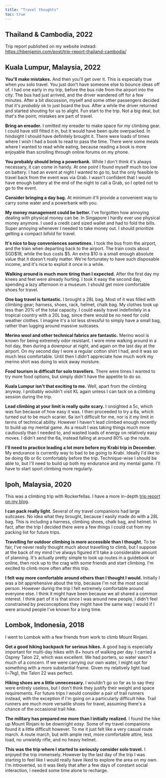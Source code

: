 ```yaml
---
title: "Travel thoughts"
toc: true
---
```


## Thailand & Cambodia, 2022

Trip report published on my website instead: https://hbenjamin.com/post/trip-report-thailand-cambodia/

## Kuala Lumpur, Malaysia, 2022

**You'll make mistakes.** And then you'll get over it. This is especially true
when you solo travel. You just don't have someone else to bounce ideas off of.
I had one early in my trip, before the bus ride from the airport into the city.
The bus had just arrived, and the driver wandered off for a few minutes. After
a bit discussion, myself and some other passengers decided that it's _probably_
ok to just board the bus. After a while the driver returned and started
shouting for us to alight. Fun start to the trip. Not a big deal, but that's
the point; mistakes are part of travel.

**Bring an ereader.** I omitted my ereader to make space for my climbing gear.
I could have still fitted it in, but it would have been quite overpacked. In
hindsight I should have definitely brought it. There were loads of times where
I wish I had a book to read to pass the time. There were some meals where I
wanted to read while eating, because reading a book is more enjoyable than
scrolling through online forums on my phone.

**You probably should bring a powerbank.** While I don't think it's always
necessary, it can come in handy. At one point I found myself much too low on
battery. I had an event at night I wanted to go to, but the only feasible to
travel back from the event was via Grab. I wasn't confident that I would have
enough battery at the end of the night to call a Grab, so I opted not to go to
the event.

**Consider bringing a day bag.** At minimum it'll provide a convenient way to
carry some water and a powerbank with you.

**My money management could be better.** I've forgotten how annoying dealing
with physical money can be. In Singapore I hardly ever use physical money
anymore. I used a credit card sized wallet and had to fold the bills. Super
annoying whenever I needed to take money out. I should prioritize getting a
compact bifold for travel.

**It's nice to buy conveniences sometimes.** I took the bus from the airport,
and the train when departing back to the airport. The train costs about SGD$18,
while the bus costs $5. An extra $10 is a small enough absolute value that it
doesn't really matter. We're fortunatey to have such disposable income, and
it's nice to exploit it once in a while.

**Walking around is much more tiring than I expected.** After the first day my
knees and feet were already hurting. I took it easy the second day, spending a
lazy afternoon in a museum. I should get more comfortable shoes for travel.

**One bag travel is fantastic.** I brought a 28L bag. Most of it was filled
with climbing gear; harness, shoes, rack, helmet, chalk bag. My clothes took up
less than 20% of the total capacity. I could easily travel indefinitely in a
tropical country with a 20L bag, since there would be no need for cold weather
clothes. I imagine it's a lot less stressful to simply have a small bag, rather
than lugging around massive suitcases.

**Merino wool and other technical fabrics are fantastic.** Merino wool is known
for being extremely odor resistant. I wore mine walking around in a hot day,
then during a downpour at night, and again on the last day at the airport. On
my second day I wore a regular cotton shirt I had, and it was so much less
comfortable. Until then I didn't appreciate how much work my merino shirt was
doing to wick away moisture.

**Food tourism is difficult for solo travellers.** There were times I wanted to
try more food options, but simply didn't have the appetite to do so.

**Kuala Lumpur isn't that exciting to me.** Well, apart from the climbing
anyway. I probably wouldn't visit KL again unless I can tack on a climbing
session during the trip.

**Lead climbing at your limit is really quite scary.** I onsighted a 5c, which
was fun because of how easy it was. I then proceeded to try a 6a, which turned
out to be much scarier. 6a isn't difficult for me, nor is it my limit in terms
of technical ability. However I haven't lead climbed enough recently to build
up my mental game. As a result I was taking things much more cautiously than I
needed to, and wasted loads of energy on relatively easy moves. I didn't send
the 6a, instead falling at around 80% up the route.

**I'll need to practice leading a lot more before my Krabi trip in December.**
My endurance is currently way to bad to be going to Krabi. Ideally I'd like to
be doing 6b or 6c comfortably before the trip. Technique-wise I should be able
to, but I'll need to build up both my endurance and my mental game. I'll have
to start sport climbing more regularly.

## Ipoh, Malaysia, 2020

This was a climbing trip with Rockerfellas. I have a more in-depth [trip report
on my blog](https://hbenjamin.com/post/sport-climbing-in-ipoh/).

**I can pack really light.** Several of my travel companions had large
suitcases. No idea what they brought, because I easily made do with a 28L bag.
This is including a harness, climbing shoes, chalk bag, and helmet. In fact,
after the trip I decided there were a few things I could cut from my packing
list for future trips.

**Travelling for outdoor climbing is more accessible than I thought.** To be
fair, I've never really thought much about travelling to climb, but I suppose
at the back of my mind I've always figured it'll take a considerable amount of
planning. It's actually pretty simple to look up routes in a guidebook or
online, then rock up to the crag with some friends and start climbing. I'm
excited to climb more often after this trip.

**I felt way more comfortable around others than I thought I would.** Initially
I was a bit apprehensive about the trip, because I'm not the most social
person. However during the trip I felt extremely comfortable around everyone
else. I think it might have been because we all shared a common interest. I
think part of it is that since I was around new people, I didn't feel
constrained by preconceptions they might have the same way I would if I were
around people I've known for a long time.

## Lombok, Indonesia, 2018

I went to Lombok with a few friends from work to climb Mount Rinjani.

**Get a good hiking backpack for serious hikes.** A good bag is especially
important for multi-day hikes with 8+ hours of walking per day. I carried a
Osprey Talon 22, which was excellent. We had porters, so water wasn't much of a
concern. If we were carrying our own water, I might opt for something with a
more substantial frame. Given my relatively light load (~7kg), the Talon 22 was
perfect.

**Hiking shoes are a little unnecessary.** I wouldn't go so far as to say they
were entirely useless, but I don't think they justify their weight and space
requirements. For future trips I would consider a pair of trail runners
instead, with the exception if I'm going on a particularly difficult hike.
Trail runners are much more versatile shoes for travel, assuming there's a
chance of the occasional trail hike.

**The military has prepared me more than I initially realized.** I found the
hike up Mount Rinjani to be downright _easy_. Some of my travel companions
found it a little difficult however. To me it just felt like a very casual
route march. A route march, but with ample rest, more comfortable attire, less
load, no unwieldy rifle, and no heavy helmet.

**This was the trip where I started to seriously consider solo travel.** I
enjoyed the trip immensely. However by the last day of the trip I was starting
to feel like I would really have liked to explore the area on my own. I'm
introverted, so it was likely that after a few days of constant social
interaction, I needed some time alone to recharge.
